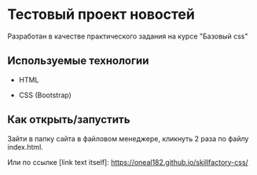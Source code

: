# Тестовый проект новостей
Разработан в качестве практического задания на курсе "Базовый css"

## Используемые технологии

* HTML

* CSS (Bootstrap)

## Как открыть/запустить

Зайти в папку сайта в файловом менеджере, кликнуть 2 раза по файлу index.html.

Или по ссылке 
[link text itself]: https://oneal182.github.io/skillfactory-css/
